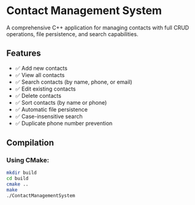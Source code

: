 # Contact Management System

A comprehensive C++ application for managing contacts with full CRUD operations, file persistence, and search capabilities.

## Features

- ✅ Add new contacts
- ✅ View all contacts
- ✅ Search contacts (by name, phone, or email)
- ✅ Edit existing contacts
- ✅ Delete contacts
- ✅ Sort contacts (by name or phone)
- ✅ Automatic file persistence
- ✅ Case-insensitive search
- ✅ Duplicate phone number prevention

## Compilation

### Using CMake:
```bash
mkdir build
cd build
cmake ..
make
./ContactManagementSystem
